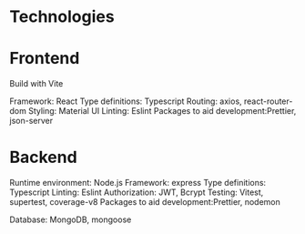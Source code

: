 # Technologies

# Frontend

Build with Vite

Framework: React
Type definitions: Typescript
Routing: axios, react-router-dom
Styling: Material UI
Linting: Eslint
Packages to aid development:Prettier, json-server

# Backend

Runtime environment: Node.js
Framework: express
Type definitions: Typescript
Linting: Eslint
Authorization: JWT, Bcrypt
Testing: Vitest, supertest, coverage-v8
Packages to aid development:Prettier, nodemon

Database: MongoDB, mongoose
